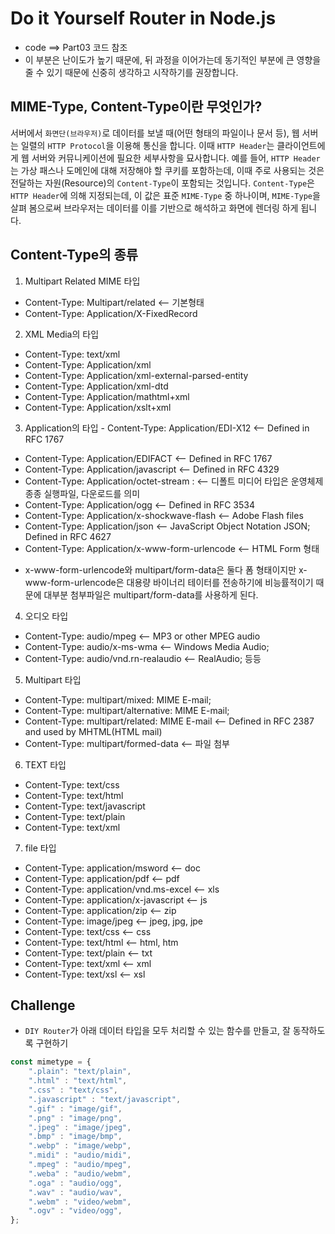 # Do it Yourself Router in Node.js 
- code ==> Part03 코드 참조
- 이 부분은 난이도가 높기 때문에, 뒤 과정을 이어가는데 동기적인 부분에 큰 영향을 줄 수 있기 때문에 신중히 생각하고 시작하기를 권장합니다. 

## MIME-Type, Content-Type이란 무엇인가?
서버에서 `화면단(브라우저)`로 데이터를 보낼 때(어떤 형태의 파일이나 문서 등), 웹 서버는 일렬의 `HTTP Protocol`을 이용해 통신을 합니다. 이때 `HTTP Header`는 클라이언트에게 웹 서버와 커뮤니케이션에 필요한 세부사항을 묘사합니다. 예를 들어, `HTTP Header`는 가상 패스나 도메인에 대해 저장해야 할 쿠키를 포함하는데, 이때 주로 사용되는 것은 전달하는 자원(Resource)의 `Content-Type`이 포함되는 것입니다. `Content-Type`은 `HTTP Header`에 의해 지정되는데, 이 값은 표준 `MIME-Type` 중 하나이며, `MIME-Type`을 살펴 봄으로써 브라우저는 데이터를 이를 기반으로 해석하고 화면에 렌더링 하게 됩니다.

## Content-Type의 종류
1. Multipart Related MIME 타입
- Content-Type: Multipart/related <-- 기본형태
- Content-Type: Application/X-FixedRecord

2. XML Media의 타입
- Content-Type: text/xml
- Content-Type: Application/xml
- Content-Type: Application/xml-external-parsed-entity
- Content-Type: Application/xml-dtd
- Content-Type: Application/mathtml+xml
- Content-Type: Application/xslt+xml

3. Application의 타입 - Content-Type: Application/EDI-X12 <--  Defined in RFC 1767 
- Content-Type: Application/EDIFACT <--  Defined in RFC 1767 
- Content-Type: Application/javascript <-- Defined in RFC 4329 
- Content-Type: Application/octet-stream  : <-- 디폴트 미디어 타입은 운영체제 종종 실행파일, 다운로드를 의미
- Content-Type: Application/ogg <-- Defined in RFC 3534
- Content-Type: Application/x-shockwave-flash <-- Adobe Flash files
- Content-Type: Application/json <-- JavaScript Object Notation JSON; Defined in RFC 4627 
- Content-Type: Application/x-www-form-urlencode <-- HTML Form 형태

* x-www-form-urlencode와 multipart/form-data은 둘다 폼 형태이지만 x-www-form-urlencode은 대용량 바이너리 테이터를 전송하기에 비능률적이기 때문에 대부분 첨부파일은 multipart/form-data를 사용하게 된다.


4. 오디오 타입

- Content-Type: audio/mpeg <-- MP3 or other MPEG audio
- Content-Type: audio/x-ms-wma <-- Windows Media Audio;
- Content-Type: audio/vnd.rn-realaudio <--  RealAudio;  등등 

5. Multipart 타입

- Content-Type: multipart/mixed: MIME E-mail; 
- Content-Type: multipart/alternative: MIME E-mail;
- Content-Type: multipart/related: MIME E-mail <-- Defined in RFC 2387 and used by MHTML(HTML mail) 
- Content-Type: multipart/formed-data  <-- 파일 첨부

6. TEXT 타입 

- Content-Type: text/css
- Content-Type: text/html
- Content-Type: text/javascript
- Content-Type: text/plain
- Content-Type: text/xml

7. file 타입

- Content-Type: application/msword <-- doc
- Content-Type: application/pdf <-- pdf
- Content-Type: application/vnd.ms-excel <-- xls
- Content-Type: application/x-javascript <-- js
- Content-Type: application/zip <-- zip
- Content-Type: image/jpeg <-- jpeg, jpg, jpe
- Content-Type: text/css <-- css
- Content-Type: text/html <-- html, htm
- Content-Type: text/plain <-- txt
- Content-Type: text/xml <-- xml
- Content-Type: text/xsl <-- xsl

## Challenge
- `DIY Router`가 아래 데이터 타입을 모두 처리할 수 있는 함수를 만들고, 잘 동작하도록 구현하기
```javascript
const mimetype = {
    ".plain": "text/plain", 
    ".html" : "text/html", 
    ".css" : "text/css", 
    ".javascript" : "text/javascript",
    ".gif" : "image/gif", 
    ".png" : "image/png", 
    ".jpeg" : "image/jpeg", 
    ".bmp" : "image/bmp", 
    ".webp" : "image/webp",
    ".midi" : "audio/midi", 
    ".mpeg" : "audio/mpeg", 
    ".weba" : "audio/webm", 
    ".oga" : "audio/ogg", 
    ".wav" : "audio/wav",
    ".webm" : "video/webm", 
    ".ogv" : "video/ogg",
};
```